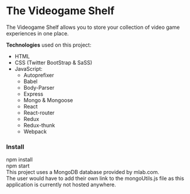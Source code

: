 # The Videogame Shelf

The Videogame Shelf allows you to store your collection of video game experiences in one place.

**Technologies** used on this project:
* HTML
* CSS (Twitter BootStrap & SaSS)
* JavaScript:
	* Autoprefixer
	* Babel
	* Body-Parser
	* Express
	* Mongo & Mongoose
	* React
	* React-router
	* Redux
	* Redux-thunk
	* Webpack




### Install
npm install  
npm start  
This project uses a MongoDB database provided by mlab.com.  
The user would have to add their own link to the mongoUtils.js file as this application
is currently not hosted anywhere.
